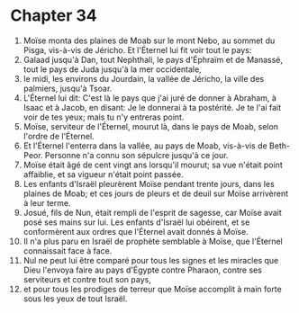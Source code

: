 # Chapter 34

1. Moïse monta des plaines de Moab sur le mont Nebo, au sommet du Pisga, vis-à-vis de Jéricho. Et l'Éternel lui fit voir tout le pays:
2. Galaad jusqu'à Dan, tout Nephthali, le pays d'Éphraïm et de Manassé, tout le pays de Juda jusqu'à la mer occidentale,
3. le midi, les environs du Jourdain, la vallée de Jéricho, la ville des palmiers, jusqu'à Tsoar.
4. L'Éternel lui dit: C'est là le pays que j'ai juré de donner à Abraham, à Isaac et à Jacob, en disant: Je le donnerai à ta postérité. Je te l'ai fait voir de tes yeux; mais tu n'y entreras point.
5. Moïse, serviteur de l'Éternel, mourut là, dans le pays de Moab, selon l'ordre de l'Éternel.
6. Et l'Éternel l'enterra dans la vallée, au pays de Moab, vis-à-vis de Beth-Peor. Personne n'a connu son sépulcre jusqu'à ce jour.
7. Moïse était âgé de cent vingt ans lorsqu'il mourut; sa vue n'était point affaiblie, et sa vigueur n'était point passée.
8. Les enfants d'Israël pleurèrent Moïse pendant trente jours, dans les plaines de Moab; et ces jours de pleurs et de deuil sur Moïse arrivèrent à leur terme.
9. Josué, fils de Nun, était rempli de l'esprit de sagesse, car Moïse avait posé ses mains sur lui. Les enfants d'Israël lui obéirent, et se conformèrent aux ordres que l'Éternel avait donnés à Moïse.
10. Il n'a plus paru en Israël de prophète semblable à Moïse, que l'Éternel connaissait face à face.
11. Nul ne peut lui être comparé pour tous les signes et les miracles que Dieu l'envoya faire au pays d'Égypte contre Pharaon, contre ses serviteurs et contre tout son pays,
12. et pour tous les prodiges de terreur que Moïse accomplit à main forte sous les yeux de tout Israël.

